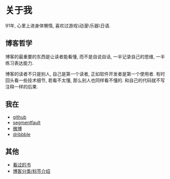 # 关于我

91年, 心里上进身体懒惰, 喜欢过游戏\动漫\乐器\日语.

## 博客哲学

博客的最重要的东西是让读者能看懂, 而不是自说自话, 一半记录自己的思维, 一半练习表达能力.

博客的读者不只是别人, 自己是第一个读者, 正如软件开发者是第一个使用者. 有时回头看一些技术细节, 若看不太懂, 那么别人也同样看不懂的. 和自己的代码就不写注释一样的后果.

## 我在

+   [github](https://github.com/fjonas)
+   [segmentfault](https://segmentfault.com/u/rehapun)
+   [微博](http://weibo.com/u/2719310113)
+   [dribbble](https://dribbble.com/fjonas)

## 其他

+   [看过的书](https://github.com/fjonas/readbook)
+   [博客分类/标签介绍](./cats-and-tags.html)